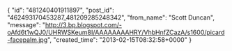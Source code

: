  {
   "id": "481240401911897",
   "post_id": "462493170453287_481209285248342",
   "from_name": "Scott Duncan",
   "message": "http://3.bp.blogspot.com/-oAfd6t1wQJ0/UHRWSKeum8I/AAAAAAAAHRY/VhbHnfZCazA/s1600/picard-facepalm.jpg",
   "created_time": "2013-02-15T08:32:58+0000"
 }

